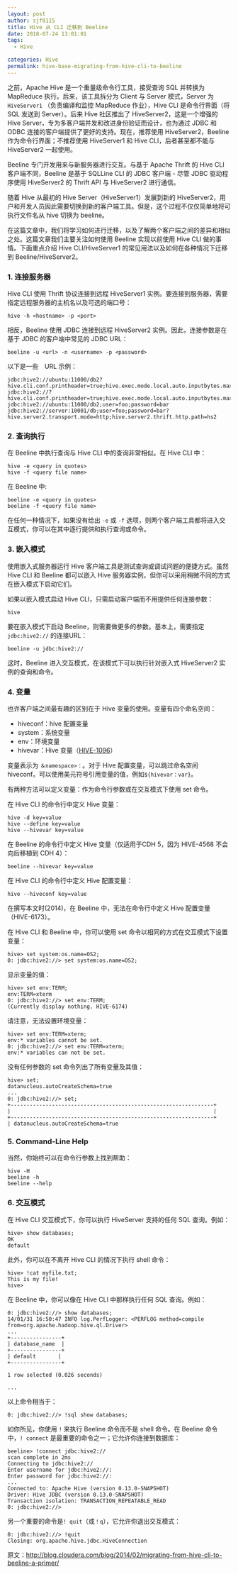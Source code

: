 ```yaml
---
layout: post
author: sjf0115
title: Hive 从 CLI 迁移到 Beeline
date: 2018-07-24 13:01:01
tags:
  - Hive

categories: Hive
permalink: hive-base-migrating-from-hive-cli-to-beeline
---
```


之前，Apache Hive 是一个重量级命令行工具，接受查询 SQL 并转换为 MapReduce 执行。后来，该工具拆分为 Client 与 Server 模式，Server 为 `HiveServer1` （负责编译和监控 MapReduce 作业），Hive CLI 是命令行界面（将 SQL 发送到 Server）。后来 Hive 社区推出了 HiveServer2，这是一个增强的 Hive Server，专为多客户端并发和改进身份验证而设计，也为通过 JDBC 和 ODBC 连接的客户端提供了更好的支持。现在，推荐使用 HiveServer2，Beeline 作为命令行界面；不推荐使用 HiveServer1 和 Hive CLI，后者甚至都不能与 HiveServer2 一起使用。

Beeline 专门开发用来与新服务器进行交互。与基于 Apache Thrift 的 Hive CLI 客户端不同，Beeline 是基于 SQLLine CLI 的 JDBC 客户端 - 尽管 JDBC 驱动程序使用 HiveServer2 的 Thrift API 与 HiveServer2 进行通信。

随着 Hive 从最初的 Hive Server（HiveServer1）发展到新的 HiveServer2，用户和开发人员因此需要切换到新的客户端工具。但是，这个过程不仅仅简单地将可执行文件名从 hive 切换为 beeline。

在这篇文章中，我们将学习如何进行迁移，以及了解两个客户端之间的差异和相似之处。这篇文章我们主要关注如何使用 Beeline 实现以前使用 Hive CLI 做的事情。下面重点介绍 Hive CLI/HiveServer1 的常见用法以及如何在各种情况下迁移到 Beeline/HiveServer2。

### 1. 连接服务器

Hive CLI 使用 Thrift 协议连接到远程 HiveServer1 实例。要连接到服务器，需要指定远程服务器的主机名以及可选的端口号：
```
hive -h <hostname> -p <port>
```
相反，Beeline 使用 JDBC 连接到远程 HiveServer2 实例。因此，连接参数是在基于 JDBC 的客户端中常见的 JDBC URL：
```
beeline -u <url> -n <username> -p <password>
```
以下是一些　URL 示例：
```
jdbc:hive2://ubuntu:11000/db2?hive.cli.conf.printheader=true;hive.exec.mode.local.auto.inputbytes.max=9999#stab=salesTable;icol=customerID
jdbc:hive2://?hive.cli.conf.printheader=true;hive.exec.mode.local.auto.inputbytes.max=9999#stab=salesTable;icol=customerID
jdbc:hive2://ubuntu:11000/db2;user=foo;password=bar
jdbc:hive2://server:10001/db;user=foo;password=bar?hive.server2.transport.mode=http;hive.server2.thrift.http.path=hs2
```
### 2. 查询执行

在 Beeline 中执行查询与 Hive CLI 中的查询非常相似。在 Hive CLI 中：
```
hive -e <query in quotes>
hive -f <query file name>
```
在 Beeline 中:
```
beeline -e <query in quotes>
beeline -f <query file name>
```
在任何一种情况下，如果没有给出 `-e` 或 `-f` 选项，则两个客户端工具都将进入交互模式，你可以在其中逐行提供和执行查询或命令。

### 3. 嵌入模式

使用嵌入式服务器运行 Hive 客户端工具是测试查询或调试问题的便捷方式。虽然 Hive CLI 和 Beeline 都可以嵌入 Hive 服务器实例，但你可以采用稍微不同的方式在嵌入模式下启动它们。

如果以嵌入模式启动 Hive CLI，只需启动客户端而不用提供任何连接参数：
```
hive
```
要在嵌入模式下启动 Beeline，则需要做更多的参数。基本上，需要指定 `jdbc:hive2://` 的连接URL：
```
beeline -u jdbc:hive2://
```
这时，Beeline 进入交互模式，在该模式下可以执行针对嵌入式 HiveServer2 实例的查询和命令。

### 4. 变量

也许客户端之间最有趣的区别在于 Hive 变量的使用。变量有四个命名空间：
- hiveconf：hive 配置变量
- system：系统变量
- env：环境变量
- hivevar：Hive 变量（[HIVE-1096](https://issues.apache.org/jira/browse/HIVE-1096)）

变量表示为 `＆namespace>：`。对于 Hive 配置变量，可以跳过命名空间 hiveconf。可以使用美元符号引用变量的值，例如`${hivevar：var}`。

有两种方法可以定义变量：作为命令行参数或在交互模式下使用 set 命令。

在 Hive CLI 的命令行中定义 Hive 变量：
```
hive -d key=value
hive --define key=value
hive --hivevar key=value
```
在 Beeline 的命令行中定义 Hive 变量（仅适用于CDH 5，因为 HIVE-4568 不会向后移植到 CDH 4）：
```
beeline --hivevar key=value
```
在 Hive CLI 的命令行中定义 Hive 配置变量：
```
hive --hiveconf key=value
```
在撰写本文时(2014)，在 Beeline 中，无法在命令行中定义 Hive 配置变量（HIVE-6173）。

在 Hive CLI 和 Beeline 中，你可以使用 set 命令以相同的方式在交互模式下设置变量：
```
hive> set system:os.name=OS2;
0: jdbc:hive2://> set system:os.name=OS2;
```
显示变量的值：
```
hive> set env:TERM;
env:TERM=xterm
0: jdbc:hive2://> set env:TERM;
(Currently display nothing. HIVE-6174)
```
请注意，无法设置环境变量：
```
hive> set env:TERM=xterm;
env:* variables cannot be set.
0: jdbc:hive2://> set env:TERM=xterm;
env:* variables can not be set.
```
没有任何参数的 set 命令列出了所有变量及其值：
```
hive> set;
datanucleus.autoCreateSchema=true
...
0: jdbc:hive2://> set;
+----------------------------------------------------------------+
|                                                                |
+----------------------------------------------------------------+
| datanucleus.autoCreateSchema=true
```

### 5. Command-Line Help

当然，你始终可以在命令行参数上找到帮助：
```
hive -H
beeline -h
beeline --help
```
### 6. 交互模式

在 Hive CLI 交互模式下，你可以执行 HiveServer 支持的任何 SQL 查询。例如：
```
hive> show databases;
OK
default
```
此外，你可以在不离开 Hive CLI 的情况下执行 shell 命令：
```
hive> !cat myfile.txt;
This is my file!
hive>
```
在 Beeline 中，你可以像在 Hive CLI 中那样执行任何 SQL 查询。例如：
```
0: jdbc:hive2://> show databases;
14/01/31 16:50:47 INFO log.PerfLogger: <PERFLOG method=compile from=org.apache.hadoop.hive.ql.Driver>
...
+----------------+
| database_name  |
+----------------+
| default    	|
+----------------+

1 row selected (0.026 seconds)

...
```
以上命令相当于：
```
0: jdbc:hive2://> !sql show databases;
```
如你所见，你使用 `!` 来执行 Beeline 命令而不是 shell 命令。在 Beeline 命令中，`! connect` 是最重要的命令之一；它允许你连接到数据库：
```
beeline> !connect jdbc:hive2://
scan complete in 2ms
Connecting to jdbc:hive2://
Enter username for jdbc:hive2://:
Enter password for jdbc:hive2://:
...
Connected to: Apache Hive (version 0.13.0-SNAPSHOT)
Driver: Hive JDBC (version 0.13.0-SNAPSHOT)
Transaction isolation: TRANSACTION_REPEATABLE_READ
0: jdbc:hive2://>
```
另一个重要的命令是`! quit`（或`！q`），它允许你退出交互模式：
```
0: jdbc:hive2://> !quit
Closing: org.apache.hive.jdbc.HiveConnection
```

原文：http://blog.cloudera.com/blog/2014/02/migrating-from-hive-cli-to-beeline-a-primer/
